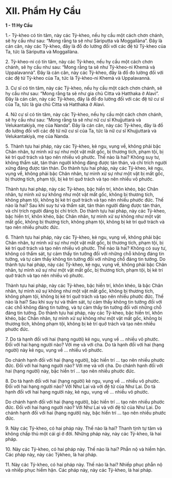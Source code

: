 # XII. Phẩm Hy Cầu

**1 - 11 Hy Cầu**

1.- Tỷ-kheo có tín tâm, này các Tỷ-kheo, nếu hy cầu một cách chơn chánh, sẽ hy cầu như sau: “Mong
rằng ta sẽ như Sàriputta và Moggallàna”. Ðây là cán cân, này các Tỷ-kheo, đây là đồ đo lường đối với
các đệ tử Tỷ-kheo của Ta, tức là Sàriputta và Moggallàna.

<!--pg-->
2\. Tỷ-kheo-ni có tín tâm, này các Tỷ-kheo, nếu hy cầu một cách chơn chánh, sẽ hy cầu như sau: “Mong
rằng ta sẽ như Tỷ-kheo-ni Khemà và Uppalavannà”. Ðây là cán cân, này các Tỷ-kheo, đây là đồ đo
lường đối với các đệ tử Tỷ-kheo của Ta, tức là Tỷ-kheo-ni Khemà và Uppalavannà.

<!--pg-->
3\. Cư sĩ có tín tâm, này các Tỷ-kheo, nếu hy cầu một cách chơn chánh, sẽ hy cầu như sau: “Mong rằng
ta sẽ như gia chủ Citta và Hatthaka ở Alavì”. Ðây là cán cân, này các Tỷ-kheo, đây là đồ đo lường đối
với các đệ tử cư sĩ của Ta, tức là gia chủ Citta và Hatthaka ở Alavì.

<!--pg-->
4\. Nữ cư sĩ có tín tâm, này các Tỷ-kheo, nếu hy cầu một cách chơn chánh, sẽ hy cầu như sau: “Mong
rằng ta sẽ như nữ cư sĩ Khujjuttarà và Velukantakiyà, mẹ của Nanda”. Ðây là cán cân, này các Tỷ-kheo,
đây là đồ đo lường đối với các đệ tử nữ cư sĩ của Ta, tức là nữ cư sĩ Khujjuttarà và Velukantakiyà, mẹ
của Nanda.

<!--pg-->
5\. Thành tựu hai pháp, này các Tỷ-kheo, kẻ ngu, vụng về, không phải bậc Chân nhân, tự mình xử sự như
một vật mất gốc, bị thương tích, phạm tội, bị kẻ trí quở trách và tạo nên nhiều vô phước. Thế nào là hai?
Không suy tư, không thẩm sát, tán thán người không đáng được tán thán, và chỉ trích người xứng đáng
được tán thán. Do thành tựu hai pháp, này các Tỷ-kheo, kẻ ngu, vụng về, không phải bậc Chân nhân, tự
mình xử sự như một vật bị mất gốc, bị thương tích, phạm tội, bị kẻ trí quở trách và tạo nên nhiều vô
phước.

Thành tựu hai pháp, này các Tỷ-kheo, bậc hiền trí, khôn khéo, bậc Chân nhân, tự mình xử sự không như
một vật mất gốc, không bị thương tích, không phạm tội, không bị kẻ trí quở trách và tạo nên nhiều
phước đức. Thế nào là hai? Sau khi suy tư và thẩm sát, tán thán người đáng được tán thán, và chỉ trích
người đáng bị chỉ trích. Do thành tựu hai pháp, này các Tỷ-kheo, bậc hiền trí, khôn khéo, bậc Chân
nhân, tự mình xử sự không như một vật mất gốc, không bị thương tích, không phạm tội, không bị kẻ trí
quở trách và tạo nên nhiều phước đức.

<!--pg-->
6\. Thành tựu hai pháp, này các Tỷ-kheo, kẻ ngu, vụng về, không phải bậc Chân nhân, tự mình xử sự như
một vật mất gốc, bị thương tích, phạm tội, bị kẻ trí quở trách và tạo nên nhiều vô phước. Thế nào là hai?
Không có suy tư, không có thẩm sát, tự cảm thấy tin tưởng đối với những chỗ không đáng tin tưởng, và
tự cảm thấy không tin tưởng đối với những chỗ đáng tin tưởng. Do thành tựu hai pháp, này các Tỷ-kheo,
kẻ ngu, vụng về, không phải bậc Chân nhân, tự mình xử sự như một vật mất gốc, bị thương tích, phạm
tội, bị kẻ trí quở trách và tạo nên nhiều vô phước.

Thành tựu hai pháp, này các Tỷ-kheo, bậc hiền trí, khôn khéo, là bậc Chân nhân, tự mình xử sự không
như một vật mất gốc, không bị thương tích, không phạm tội, không bị kẻ trí quở trách và tạo nên nhiều
phước đức. Thế nào là hai? Sau khi suy tư và thẩm sát, tự cảm thấy không tin tưởng đối với các chỗ
không đáng tin tưởng, và tự cảm thấy tin tưởng đối với những chỗ đáng tin tưởng. Do thành tựu hai
pháp, này các Tỷ-kheo, bậc hiền trí, khôn khéo, bậc Chân nhân, tự mình xử sự không như một vật mất
gốc, không bị thương tích, không phạm tội, không bị kẻ trí quở trách và tạo nên nhiều phước đức.

<!--pg-->
7\. Do tà hạnh đối với hai (hạng người) kẻ ngu, vụng về ... nhiều vô phước. Ðối với hai hạng người nào?
Với mẹ và với cha. Do tà hạnh đối với hai (hạng người) này kẻ ngu, vụng về ... nhiều vô phước.

Do chánh hạnh đối với hai (hạng người), bậc hiền trí ... tạo nên nhiều phước đức. Ðối với hai hạng
người nào? Với mẹ và với cha. Do chánh hạnh đối với hai (hạng người) này, bậc hiền trí ... tạo nên
nhiều phước đức.

<!--pg-->
8\. Do tà hạnh đối với hai (hạng người) kẻ ngu, vụng về ... nhiều vô phước. Ðối với hai hạng người nào?
Với Như Lai và với đệ tử của Như Lai. Do tà hạnh đối với hai hạng người này, kẻ ngu, vụng về ... nhiều
vô phước.

Do chánh hạnh đối với hai (hạng người), bậc hiền trí ... tạo nên nhiều phước đức. Ðối với hai hạng
người nào? Với Như Lai và với đệ tử của Như Lai. Do chánh hạnh đối với hai (hạng người) này, bậc
hiền trí ... tạo nên nhiều phước đức.

<!--pg-->
9\. Này các Tỷ-kheo, có hai pháp này. Thế nào là hai? Thanh tịnh tự tâm và không chấp thủ một cái gì ở
đời. Những pháp này, này các Tỷ-kheo, là hai pháp.
<!--pg-->
10\. Này các Tỷ-kheo, có hai pháp này. Thế nào là hai? Phẫn nộ và hiềm hận. Các pháp này, này các Tỷkheo, là hai pháp.

<!--pg-->
11\. Này các Tỷ-kheo, có hai pháp này. Thế nào là hai? Nhiếp phục phẫn nộ và nhiếp phục hiềm hận.
Các pháp này, này các Tỷ-kheo, là hai pháp.

